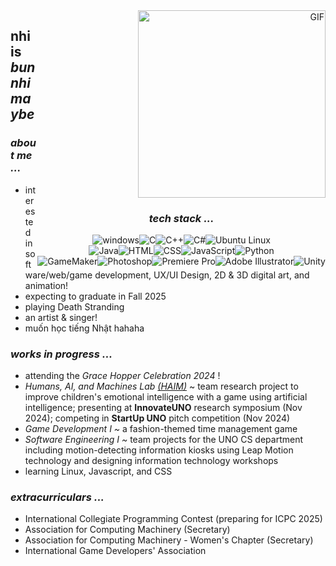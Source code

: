 <div style="flex; float: right;" align="right">
  <img src="https://media.giphy.com/media/LpDiryMEixuceVyRMi/giphy.gif?cid=ecf05e47w54h3x63colhuydc5q8wcn1qj5btz9xiw5vx1rng&ep=v1_gifs_search&rid=giphy.gif" alt="GIF" width="300">
  <div style="text-align: center;" align="right">
    <h3><em>tech stack ... </em></h3>
  </div>
  <div style="display: flex; flex-direction: row; justify-content: center;">
    <img alt="windows" src="https://skillicons.dev/icons?i=windows">
    <img alt="C" src="https://skillicons.dev/icons?i=c">
    <img alt="C++" src="https://skillicons.dev/icons?i=cpp">
    <img alt="C#" src="https://skillicons.dev/icons?i=cs">
    <img alt="Ubuntu Linux" src="https://skillicons.dev/icons?i=ubuntu">
  </div>
  <div style="display: flex; flex-direction: row; justify-content: center;">
    <img alt="Java" src="https://skillicons.dev/icons?i=java">
    <img alt="HTML" src="https://skillicons.dev/icons?i=html">
    <img alt="CSS" src="https://skillicons.dev/icons?i=css">
    <img alt="JavaScript" src="https://skillicons.dev/icons?i=js">
    <img alt="Python" src="https://skillicons.dev/icons?i=py">
  </div>
  <div style="display: flex; flex-direction: row; justify-content: center;">
    <img alt="GameMaker" src="https://skillicons.dev/icons?i=gamemakerstudio">
    <img alt="Photoshop" src="https://skillicons.dev/icons?i=ps">
    <img alt="Premiere Pro" src="https://skillicons.dev/icons?i=pr">
    <img alt="Adobe Illustrator" src="https://skillicons.dev/icons?i=ai">
    <img alt="Unity" src="https://skillicons.dev/icons?i=unity">
  </div>
</div>

<h2>nhi is <em>bunnhimaybe</em></h2>

<h3><em>about me ...</em></h3>
<ul>
  <li> interested in software/web/game development, UX/UI Design, 2D & 3D digital art, and animation! 
  <li> expecting to graduate in Fall 2025
  <li> playing Death Stranding
  <li> an artist & singer!
  <li> muốn học tiếng Nhật hahaha
</ul> 

<h3><em>works in progress ...</em></h3>
<ul>
  <li>attending the <em>Grace Hopper Celebration 2024</em> !
  <li><em>Humans, AI, and Machines Lab <a href="https://github.com/HAIM-LAB">(HAIM)</a></em> ~ team research project to improve children's emotional intelligence with a game using artificial intelligence; presenting at <b>InnovateUNO</b> research symposium (Nov 2024); competing in <b>StartUp UNO</b> pitch competition (Nov 2024)
  <li><em>Game Development I ~ </em>a fashion-themed time management game
  <li><em>Software Engineering I ~ </em>team projects for the UNO CS department including motion-detecting information kiosks using Leap Motion technology and designing information technology workshops
  <li>learning Linux, Javascript, and CSS
</ul>

<h3><em>extracurriculars ...</em></h3>
<ul>
  <li> International Collegiate Programming Contest (preparing for ICPC 2025)
  <li>Association for Computing Machinery (Secretary)
  <li>Association for Computing Machinery - Women's Chapter (Secretary)
  <li>International Game Developers' Association
</ul>

<!--
**bunnhimaybe/bunnhimaybe** is a ✨ _special_ ✨ repository because its `README.md` (this file) appears on your GitHub profile.

Here are some ideas to get you started:

- 🔭 I’m currently working on ...
- 🌱 I’m currently learning ...
- 👯 I’m looking to collaborate on ...
- 🤔 I’m looking for help with ...
- 💬 Ask me about ...
- 📫 How to reach me: ...
- 😄 Pronouns: ...
- ⚡ Fun fact: ...

<div id="header" align="center">
  <img src="https://media.giphy.com/media/WgncljJskOk6SsyiRz/giphy.gif" width="100"/>
</div>
-->

